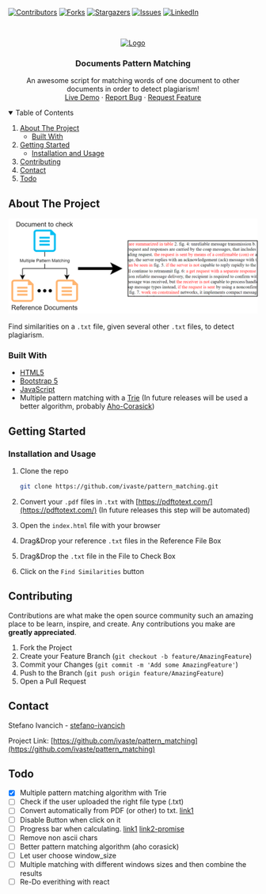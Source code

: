 <!-- MARKDOWN LINKS & IMAGES -->
[contributors-shield]: https://img.shields.io/github/contributors/ivaste/pattern_matching.svg?style=for-the-badge
[contributors-url]: https://github.com/ivaste/pattern_matching/graphs/contributors
[forks-shield]: https://img.shields.io/github/forks/ivaste/pattern_matching.svg?style=for-the-badge
[forks-url]: https://github.com/ivaste/pattern_matching/network/members
[stars-shield]: https://img.shields.io/github/stars/ivaste/pattern_matching.svg?style=for-the-badge
[stars-url]: https://github.com/ivaste/pattern_matching/stargazers
[issues-shield]: https://img.shields.io/github/issues/ivaste/pattern_matching.svg?style=for-the-badge
[issues-url]: https://github.com/ivaste/pattern_matching/issues
[license-shield]: https://img.shields.io/github/license/ivaste/pattern_matching.svg?style=for-the-badge
[linkedin-shield]: https://img.shields.io/badge/-LinkedIn-black.svg?style=for-the-badge&logo=linkedin&colorB=555
[linkedin-url]: https://linkedin.com/in/stefano-ivancich/
[product-screenshot]: https://github.com/ivaste/pattern_matching/blob/main/images/pattern_matching.png

<!-- PROJECT SHIELDS -->
<!--
*** I'm using markdown "reference style" links for readability.
*** Reference links are enclosed in brackets [ ] instead of parentheses ( ).
*** See the bottom of this document for the declaration of the reference variables
*** for contributors-url, forks-url, etc. This is an optional, concise syntax you may use.
*** https://www.markdownguide.org/basic-syntax/#reference-style-links
-->
[![Contributors][contributors-shield]][contributors-url]
[![Forks][forks-shield]][forks-url]
[![Stargazers][stars-shield]][stars-url]
[![Issues][issues-shield]][issues-url]
[![LinkedIn][linkedin-shield]][linkedin-url]


<!-- PROJECT LOGO -->
<br />
<p align="center">
  <a href="https://github.com/ivaste/pattern_matching">
    <img src="https://github.com/othneildrew/Best-README-Template/raw/master/images/logo.png" alt="Logo" width="80" height="80">
  </a>

  <h3 align="center">Documents Pattern Matching</h3>

  <p align="center">
    An awesome script for matching words of one document to other documents in order to detect plagiarism!
    <br />
    <a href="https://document-matching.netlify.app/">Live Demo</a>
    ·
    <a href="https://github.com/ivaste/pattern_matching/issues">Report Bug</a>
    ·
    <a href="https://github.com/ivaste/pattern_matching/issues">Request Feature</a>
  </p>
</p>


<!-- TABLE OF CONTENTS -->
<details open="open">
  <summary>Table of Contents</summary>
  <ol>
    <li>
      <a href="#about-the-project">About The Project</a>
      <ul>
        <li><a href="#built-with">Built With</a></li>
      </ul>
    </li>
    <li>
      <a href="#getting-started">Getting Started</a>
      <ul>
        <li><a href="#installation-and-usage">Installation and Usage</a></li>
      </ul>
    </li>
    <li><a href="#contributing">Contributing</a></li>
    <li><a href="#contact">Contact</a></li>
    <li><a href="#todo">Todo</a></li>
  </ol>
</details>


<!-- ABOUT THE PROJECT -->
## About The Project

[![Product Name Screen Shot][product-screenshot]](https://github.com/ivaste/pattern_matching)

Find similarities on a `.txt` file, given several other `.txt` files, to detect plagiarism.

### Built With

* [HTML5](https://www.w3.org/TR/html52/)
* [Bootstrap 5](https://getbootstrap.com/)
* [JavaScript](https://www.javascript.com/)
* Multiple pattern matching with a [Trie](https://en.wikipedia.org/wiki/Trie) (In future releases will be used a better algorithm, probably [Aho-Corasick](https://en.wikipedia.org/wiki/Aho%E2%80%93Corasick_algorithm))



<!-- GETTING STARTED -->
## Getting Started

### Installation and Usage

1. Clone the repo
   ```sh
   git clone https://github.com/ivaste/pattern_matching.git
   ```

2. Convert your `.pdf` files in `.txt` with [https://pdftotext.com/](https://pdftotext.com/)  (In future releases this step will be automated)

3. Open the `index.html` file with your browser

4. Drag&Drop your reference `.txt` files in the Reference File Box

5. Drag&Drop the `.txt` file in the File to Check Box

6. Click on the `Find Similarities` button


<!-- CONTRIBUTING -->
## Contributing

Contributions are what make the open source community such an amazing place to be learn, inspire, and create. Any contributions you make are **greatly appreciated**.

1. Fork the Project
2. Create your Feature Branch (`git checkout -b feature/AmazingFeature`)
3. Commit your Changes (`git commit -m 'Add some AmazingFeature'`)
4. Push to the Branch (`git push origin feature/AmazingFeature`)
5. Open a Pull Request



<!-- CONTACT -->
## Contact

Stefano Ivancich - [stefano-ivancich](https://www.linkedin.com/in/stefano-ivancich/)

Project Link: [https://github.com/ivaste/pattern_matching](https://github.com/ivaste/pattern_matching)




## Todo

- [x] Multiple pattern matching algorithm with Trie
- [ ] Check if the user uploaded the right file type (.txt)
- [ ] Convert automatically from PDF (or other) to txt. [link1](https://www.convertapi.com/pdf-to-txt#snippet=js)
- [ ] Disable Button when click on it
- [ ] Progress bar when calculating. [link1](https://stackoverflow.com/a/64404164) [link2-promise](https://developer.mozilla.org/en-US/docs/Web/JavaScript/Reference/Global_Objects/Promise)
- [ ] Remove non ascii chars
- [ ] Better pattern matching algorithm (aho corasick)
- [ ] Let user choose window_size
- [ ] Multiple matching with different windows sizes and then combine the results
- [ ] Re-Do everithing with react
